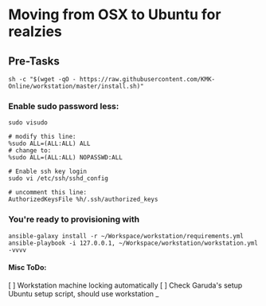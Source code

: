 # Moving from OSX to Ubuntu for realzies

## Pre-Tasks

    sh -c "$(wget -qO - https://raw.githubusercontent.com/KMK-Online/workstation/master/install.sh)"

### Enable sudo password less:

    sudo visudo

    # modify this line:
    %sudo ALL=(ALL:ALL) ALL
    # change to:
    %sudo ALL=(ALL:ALL) NOPASSWD:ALL

    # Enable ssh key login
    sudo vi /etc/ssh/sshd_config

    # uncomment this line:
    AuthorizedKeysFile %h/.ssh/authorized_keys

### You're ready to provisioning with

    ansible-galaxy install -r ~/Workspace/workstation/requirements.yml
    ansible-playbook -i 127.0.0.1, ~/Workspace/workstation/workstation.yml -vvvv


#### Misc ToDo:
[ ] Workstation machine locking automatically
[ ] Check Garuda's setup Ubuntu setup script, should use workstation
_
